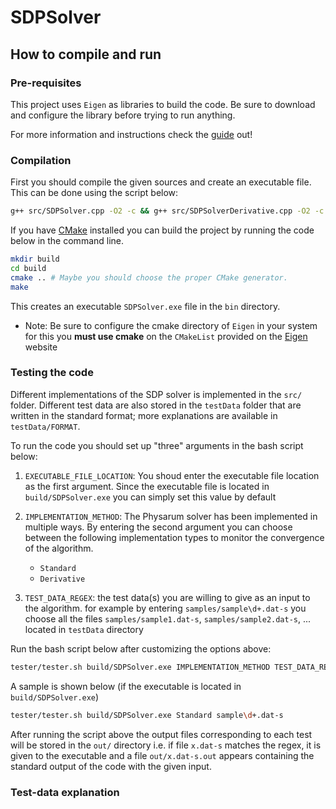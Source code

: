 # SDPSolver

## How to compile and run

### Pre-requisites
This project uses `Eigen` as libraries to build the code. Be sure to 
download and configure the library before trying to run anything.

For more information and instructions check the
 [guide](https://eigen.tuxfamily.org/dox/GettingStarted.html) out!
 
### Compilation
First you should compile the given sources and create an executable file.
This can be done using the script below:
```bash
g++ src/SDPSolver.cpp -O2 -c && g++ src/SDPSolverDerivative.cpp -O2 -c && g++ src/main.cpp SDPSolver.o SDPSolverDerivative.o -O2 -o main.exe
```


If you have [CMake](https://cmake.org/install/) installed you can build
the project by running the code below in the command line.

```bash
mkdir build
cd build
cmake .. # Maybe you should choose the proper CMake generator.
make
```

This creates an executable `SDPSolver.exe` file in the `bin` directory.

* Note: Be sure to configure the cmake directory of `Eigen` in your system
for this you **must use cmake** on the `CMakeList` provided on the [Eigen](https://eigen.tuxfamily.org/dox/GettingStarted.html)
 website

### Testing the code

Different implementations of the SDP solver is implemented in the `src/` folder.
Different test data are also stored in the `testData` folder that are written in the
standard format; more explanations are available in `testData/FORMAT`.

To run the code you should set up "three" arguments in the bash script below:

1) `EXECUTABLE_FILE_LOCATION`: You shoud enter the executable file location 
as the first argument. Since the executable file is located in `build/SDPSolver.exe`
you can simply set this value by default

2) `IMPLEMENTATION_METHOD`: The Physarum solver has been implemented in multiple ways.
By entering the second argument you can choose between the following implementation types
to monitor the convergence of the algorithm.
    * `Standard`
    * `Derivative`

3) `TEST_DATA_REGEX`: the test data(s) you are willing to give as an input to the algorithm.
for example by entering `samples/sample\d+.dat-s` you choose all the files `samples/sample1.dat-s`, `samples/sample2.dat-s`, ... 
located in `testData` directory

Run the bash script below after customizing the options above:
 
```bash
tester/tester.sh build/SDPSolver.exe IMPLEMENTATION_METHOD TEST_DATA_REGEX
```

A sample is shown below (if the executable is located in `build/SDPSolver.exe`)

```bash
tester/tester.sh build/SDPSolver.exe Standard sample\d+.dat-s
```

After running the script above the output files corresponding to each test
will be stored in the `out/` directory i.e. if file `x.dat-s` matches the regex,
it is given to the executable and a file `out/x.dat-s.out` appears containing the standard output
of the code with the given input. 


### Test-data explanation


